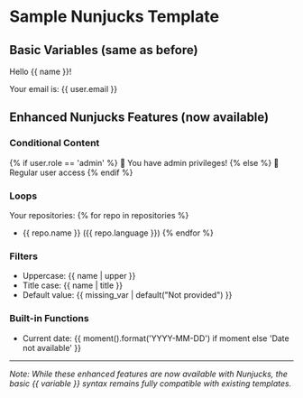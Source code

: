 # Sample Nunjucks Template

## Basic Variables (same as before)
Hello {{ name }}!

Your email is: {{ user.email }}

## Enhanced Nunjucks Features (now available)

### Conditional Content
{% if user.role == 'admin' %}
🔑 You have admin privileges!
{% else %}
👤 Regular user access
{% endif %}

### Loops
Your repositories:
{% for repo in repositories %}
- {{ repo.name }} ({{ repo.language }})
{% endfor %}

### Filters
- Uppercase: {{ name | upper }}
- Title case: {{ name | title }}
- Default value: {{ missing_var | default("Not provided") }}

### Built-in Functions
- Current date: {{ moment().format('YYYY-MM-DD') if moment else 'Date not available' }}

---
*Note: While these enhanced features are now available with Nunjucks, 
the basic {{ variable }} syntax remains fully compatible with existing templates.*